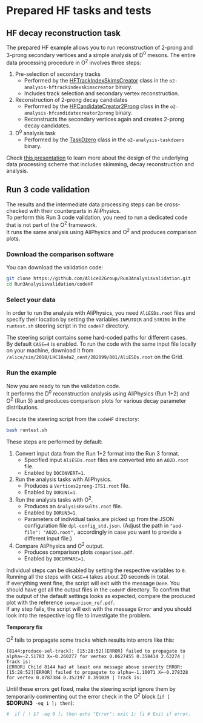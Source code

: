 # Prepared HF tasks and tests

## HF decay reconstruction task
The prepared HF example allows you to run reconstruction of 2-prong and 3-prong secondary vertices and a simple analysis of D<sup>0</sup> mesons. The entire data processing procedure in O<sup>2</sup> involves three steps:
1. Pre-selection of secondary tracks
   * Performed by the [HFTrackIndexSkimsCreator](https://github.com/AliceO2Group/AliceO2/blob/dev/Analysis/Tasks/hftrackindexskimscreator.cxx) class in the `o2-analysis-hftrackindexskimscreator` binary.
   * Includes track selection and secondary vertex reconstruction.
1. Reconstruction of 2-prong decay candidates
   * Performed by the [HFCandidateCreator2Prong](https://github.com/AliceO2Group/AliceO2/blob/dev/Analysis/Tasks/hfcandidatecreator2prong.cxx) class in the `o2-analysis-hfcandidatecreator2prong` binary.
   * Reconstructs the secondary vertices again and creates 2-prong decay candidates.
1. D<sup>0</sup> analysis task
   * Performed by the [TaskDzero](https://github.com/AliceO2Group/AliceO2/blob/dev/Analysis/Tasks/taskdzero.cxx) class in the `o2-analysis-taskdzero` binary.

Check [this presentation](https://indico.cern.ch/event/932917/contributions/3920363/attachments/2065207/3465791/20200629_PWGHF_report.pdf) to learn more about the design of the underlying data processing scheme that includes skimming, decay reconstruction and analysis.

## Run 3 code validation

The results and the intermediate data processing steps can be cross-checked with their counterparts in AliPhysics.  
To perform this Run 3 code validation, you need to run a dedicated code that is not part of the O<sup>2</sup> framework.  
It runs the same analysis using AliPhysics and O<sup>2</sup> and produces comparison plots.

### Download the comparison software

You can download the validation code:
``` bash
git clone https://github.com/AliceO2Group/Run3Analysisvalidation.git
cd Run3Analysisvalidation/codeHF
```

### Select your data

In order to run the analysis with AliPhysics, you need `AliESDs.root` files and specify their location by setting the variables `INPUTDIR` and `STRING` in the `runtest.sh` steering script in the `codeHF` directory.

The steering script contains some hard-coded paths for different cases.  
By default `CASE=4` is enabled.
To run the code with the same input file locally on your machine, download it from `/alice/sim/2018/LHC18a4a2_cent/282099/001/AliESDs.root` on the Grid.

### Run the example

Now you are ready to run the validation code.  
It performs the D<sup>0</sup> reconstruction analysis using AliPhysics (Run 1+2) and O<sup>2</sup> (Run 3) and produces comparison plots for various decay parameter distributions.

Execute the steering script from the `codeHF` directory:

``` bash
bash runtest.sh
```

These steps are performed by default:

1. Convert input data from the Run 1+2 format into the Run 3 format.
   *  Specified input `AliESDs.root` files are converted into an `AO2D.root` file.
   *  Enabled by `DOCONVERT=1`.
1. Run the analysis tasks with AliPhysics.
   *  Produces a `Vertices2prong-ITS1.root` file.
   *  Enabled by `DORUN1=1`.
1. Run the analysis tasks with O<sup>2</sup>.
   *  Produces an `AnalysisResults.root` file.
   *  Enabled by `DORUN3=1`.
   * Parameters of individual tasks are picked up from the JSON configuration file `dpl-config_std.json`. (Adjust the path in `"aod-file": "AO2D.root",` accordingly in case you want to provide a different input file.)
1. Compare AliPhysics and O<sup>2</sup> output.
   *  Produces comparison plots `comparison.pdf`.
   *  Enabled by `DOCOMPARE=1`.

Individual steps can be disabled by setting the respective variables to `0`.  
Running all the steps with `CASE=4` takes about 20 seconds in total.  
If everything went fine, the script will exit with the message `Done`. You should have got all the output files in the `codeHF` directory. To confirm that the output of the default settings looks as expected, compare the produced plot with the reference `comparison_ref.pdf`.  
If any step fails, the script will exit with the message `Error` and you should look into the respective log file to investigate the problem.

**Temporary fix**

O<sup>2</sup> fails to propagate some tracks which results into errors like this:

    [8144:produce-sel-track]: [15:28:52][ERROR] failed to propagate to alpha=-2.51783 X=-0.260277 for vertex 0.0627455 0.358414 2.63274 | Track is: 
    [ERROR] Child 8144 had at least one message above severity ERROR: [15:28:52][ERROR] failed to propagate to alpha=-1.10071 X=-0.278328 for vertex 0.0787384 0.352197 0.391039 | Track is: 

Until these errors get fixed, make the steering script ignore them by temporarily commenting out the error check in the O<sup>2</sup> block (`if [ `**$DORUN3**` -eq 1 ]; then`):

```bash
#  if [ ! $? -eq 0 ]; then echo "Error"; exit 1; fi # Exit if error.
```
